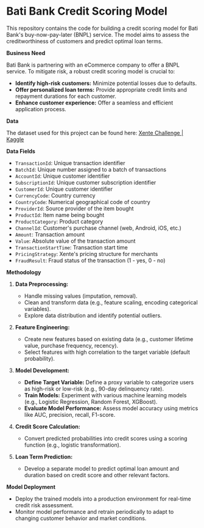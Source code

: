 # Bati Bank Credit Scoring Model

This repository contains the code for building a credit scoring model for Bati Bank's buy-now-pay-later (BNPL) service. The model aims to assess the creditworthiness of customers and predict optimal loan terms.

**Business Need**

Bati Bank is partnering with an eCommerce company to offer a BNPL service. To mitigate risk, a robust credit scoring model is crucial to:

- **Identify high-risk customers:** Minimize potential losses due to defaults.
- **Offer personalized loan terms:** Provide appropriate credit limits and repayment durations for each customer.
- **Enhance customer experience:** Offer a seamless and efficient application process.

**Data**

The dataset used for this project can be found here: [Xente Challenge | Kaggle](https://www.kaggle.com/competitions) 

**Data Fields**

- `TransactionId`: Unique transaction identifier
- `BatchId`: Unique number assigned to a batch of transactions
- `AccountId`: Unique customer identifier
- `SubscriptionId`: Unique customer subscription identifier
- `CustomerId`: Unique customer identifier
- `CurrencyCode`: Country currency
- `CountryCode`: Numerical geographical code of country
- `ProviderId`: Source provider of the item bought
- `ProductId`: Item name being bought
- `ProductCategory`: Product category
- `ChannelId`: Customer's purchase channel (web, Android, iOS, etc.)
- `Amount`: Transaction amount
- `Value`: Absolute value of the transaction amount
- `TransactionStartTime`: Transaction start time
- `PricingStrategy`: Xente's pricing structure for merchants
- `FraudResult`: Fraud status of the transaction (1 - yes, 0 - no)

**Methodology**

1. **Data Preprocessing:**
   - Handle missing values (imputation, removal).
   - Clean and transform data (e.g., feature scaling, encoding categorical variables).
   - Explore data distribution and identify potential outliers.

2. **Feature Engineering:**
   - Create new features based on existing data (e.g., customer lifetime value, purchase frequency, recency).
   - Select features with high correlation to the target variable (default probability).

3. **Model Development:**
   - **Define Target Variable:** Define a proxy variable to categorize users as high-risk or low-risk (e.g., 90-day delinquency rate).
   - **Train Models:** Experiment with various machine learning models (e.g., Logistic Regression, Random Forest, XGBoost).
   - **Evaluate Model Performance:** Assess model accuracy using metrics like AUC, precision, recall, F1-score.

4. **Credit Score Calculation:**
   - Convert predicted probabilities into credit scores using a scoring function (e.g., logistic transformation).

5. **Loan Term Prediction:**
   - Develop a separate model to predict optimal loan amount and duration based on credit score and other relevant factors.

**Model Deployment**

- Deploy the trained models into a production environment for real-time credit risk assessment.
- Monitor model performance and retrain periodically to adapt to changing customer behavior and market conditions.
